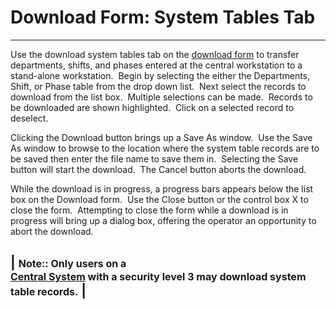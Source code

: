 # Download Form: System Tables     Tab 
---

Use the download system tables tab on the [download 
form](<7mr4.md>) to transfer departments, shifts, and phases entered at the central workstation to a stand-alone workstation.&nbsp; Begin by selecting the 
either the Departments, Shift, or Phase table from the drop down list.&nbsp; 
Next select the records to download from the list box.&nbsp; Multiple selections can be made.&nbsp; 
Records to be downloaded are shown highlighted.&nbsp; Click on a selected 
record 
to deselect.

Clicking the Download button brings up a Save As window.&nbsp; Use the Save 
As window to browse to the location where the system table records are 
to be saved then enter the file name to save  them in.&nbsp; Selecting the Save 
button will start the download.&nbsp; The Cancel button aborts the download.

While the download is in progress, a progress bars appears below the list box 
on the Download form.&nbsp; Use the Close button or the control box X to close 
the form.&nbsp; Attempting to close the form while a download is in progress 
will bring up a dialog box, offering the operator an opportunity to abort the 
download.

| <font size="3"><b>Note:: </b>Only users on a<br>    <a href="7mls.htm">Central System</a> with a security level 3  may download 
system table records.</font> |
---